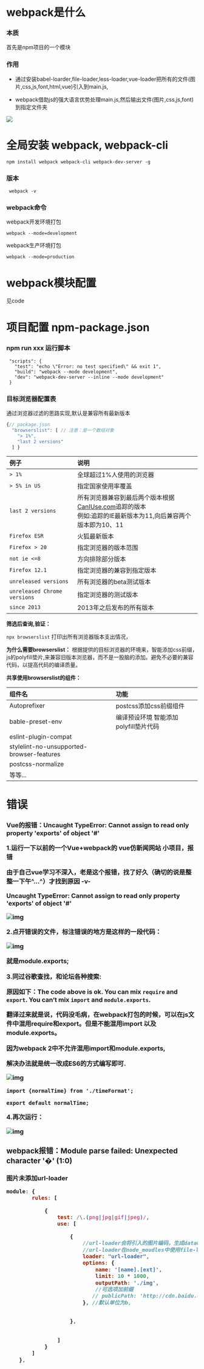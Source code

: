 # webpack是什么

### 本质

首先是npm项目的一个模块

### 作用

* 通过安装babel-loarder,file-loader,less-loader,vue-loader把所有的文件(图片,css,js,font,html,vue)引入到main.js,

* webpack借助js的强大语言优势处理main.js,然后输出文件(图片,css,js,font)到指定文件夹


![](./img/1.png)


#  全局安装 webpack, webpack-cli

    npm install webpack webpack-cli webpack-dev-server -g

### 版本

     webpack -v


### webpack命令

webpack开发环境打包

```
webpack --mode=development
```

webpack生产环境打包

```
webpack --mode=production
```

# webpack模块配置

见code

# 项目配置 npm-package.json 

### npm run xxx 运行脚本

 ```
  "scripts": {
    "test": "echo \"Error: no test specified\" && exit 1",
    "build": "webpack --mode development",
    "dev": "webpack-dev-server --inline --mode development"
  }
 ```

### 目标浏览器配置表

通过浏览器过滤的思路实现,默认是兼容所有最新版本

```javascript
{// package.json
  "browserslist": [ // 注意：是一个数组对象
    "> 1%",
    "last 2 versions"
  ] }
```

| 例子                         | 说明                                                         |
| :--------------------------- | :----------------------------------------------------------- |
| `> 1%`                       | 全球超过1%人使用的浏览器                                     |
| `> 5% in US`                 | 指定国家使用率覆盖                                           |
| `last 2 versions`            | 所有浏览器兼容到最后两个版本根据[CanIUse.com](https://www.jianshu.com/p/CanIUse.com)追踪的版本<br />例如:追踪的IE最新版本为11,向后兼容两个版本即为10、11 |
| `Firefox ESR`                | 火狐最新版本                                                 |
| `Firefox > 20`               | 指定浏览器的版本范围                                         |
| `not ie <=8`                 | 方向排除部分版本                                             |
| `Firefox 12.1`               | 指定浏览器的兼容到指定版本                                   |
| `unreleased versions`        | 所有浏览器的beta测试版本                                     |
| `unreleased Chrome versions` | 指定浏览器的测试版本                                         |
| `since 2013`                 | 2013年之后发布的所有版本                                     |

**筛选后查询,验证：**

`npx browserslist` 打印出所有浏览器版本支出情况，

**为什么需要browserslist：**
根据提供的目标浏览器的环境来，智能添加css前缀，js的polyfill垫片,来兼容旧版本浏览器，而不是一股脑的添加。避免不必要的兼容代码，以提高代码的编译质量。

**共享使用browserslist的组件：**

| 组件名                                    | 功能                                  |
| :---------------------------------------- | :------------------------------------ |
| Autoprefixer                              | postcss添加css前缀组件                |
| bable-preset-env                          | 编译预设环境 智能添加polyfill垫片代码 |
| eslint-plugin-compat                      |                                       |
| stylelint-no-unsupported-browser-features |                                       |
| postcss-normalize                         |                                       |
| 等等...                                   |                                       |

# 错误

### Vue的报错：Uncaught TypeError: Cannot assign to read only property 'exports' of object '#<Object>'

 

1.运行一下以前的一个Vue+webpack的 vue仿新闻网站  小项目，报错

由于自己vue学习不深入，老是这个报错，找了好久（确切的说是整整一下午^...^）才找到原因 -v-

Uncaught TypeError: Cannot assign to read only property 'exports' of object '#<Object>'

 ![img](img/1066030-20170616174606087-113298184.png)

 

2.点开错误的文件，标注错误的地方是这样的一段代码：

![img](img/1066030-20170616174516181-861399277.png)



就是module.exports;

3.同过谷歌查找，和论坛各种搜索:

原因如下：The code above is ok. You can mix `require` and `export`. You can‘t mix `import` and `module.exports`.

翻译过来就是说，代码没毛病，在webpack打包的时候，可以在js文件中混用require和export。但是不能混用import 以及module.exports。

因为webpack 2中不允许混用import和module.exports,

解决办法就是统一改成ES6的方式编写即可.

![img](img/1066030-20170616180013415-916027450.png)

 

```
import {normalTime} from './timeFormat';

export default normalTime;
```

 

4.再次运行：

![img](img/1066030-20170616174842587-1984691448.png)

### webpack报错：Module parse failed: Unexpected character '�' (1:0)

图片未添加url-loader

```js
module: {
        rules: [

            {
                test: /\.(png|jpg|gif|jpeg)/,
                use: [

                    {
                        //url-loader会将引入的图片编码，生成dataURl
                        //url-loader在node_moudles中使用file-loader
                        loader: "url-loader",
                        options: {
                            name: '[name].[ext]',
                            limit: 10 * 1000,
                            outputPath: './img',
                            //可选项加前缀
                           // publicPath: 'http://cdn.baidu.com',
                        }, //默认单位为b,


                    },


                ]
            }
        ]
    },
```

